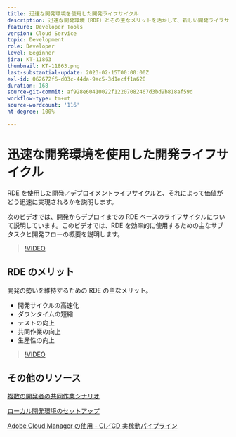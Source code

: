 ```yaml
---
title: 迅速な開発環境を使用した開発ライフサイクル
description: 迅速な開発環境（RDE）とその主なメリットを活かして、新しい開発ライフサイクルがどのようなものになるかを説明します。
feature: Developer Tools
version: Cloud Service
topic: Development
role: Developer
level: Beginner
jira: KT-11863
thumbnail: KT-11863.png
last-substantial-update: 2023-02-15T00:00:00Z
exl-id: 062672f6-d03c-44da-9ac5-3d1ecff1a628
duration: 168
source-git-commit: af928e60410022f12207082467d3bd9b818af59d
workflow-type: tm+mt
source-wordcount: '116'
ht-degree: 100%

---
```


# 迅速な開発環境を使用した開発ライフサイクル

RDE を使用した開発／デプロイメントライフサイクルと、それによって価値がどう迅速に実現されるかを説明します。

次のビデオでは、開発からデプロイまでの RDE ベースのライフサイクルについて説明しています。このビデオでは、RDE を効率的に使用するための主なサブタスクと開発フローの概要を説明します。

>[!VIDEO](https://video.tv.adobe.com/v/3415492?quality=12&learn=on)


## RDE のメリット

開発の勢いを維持するための RDE の主なメリット。

- 開発サイクルの高速化
- ダウンタイムの短縮
- テストの向上
- 共同作業の向上
- 生産性の向上

>[!VIDEO](https://video.tv.adobe.com/v/3415493?quality=12&learn=on)

## その他のリソース

[複数の開発者の共同作業シナリオ](https://experienceleague.adobe.com/docs/experience-manager-cloud-service/content/implementing/developing/rapid-development-environments.html?lang=ja#multiple-developers-collaborating-on-the-same-rde)

[ローカル開発環境のセットアップ](https://experienceleague.adobe.com/docs/experience-manager-learn/cloud-service/local-development-environment-set-up/overview.html?lang=ja)

[Adobe Cloud Manager の使用 - CI／CD 実稼動パイプライン](https://experienceleague.adobe.com/docs/experience-manager-learn/cloud-service/cloud-manager/cicd-production-pipeline.html?lang=ja)
